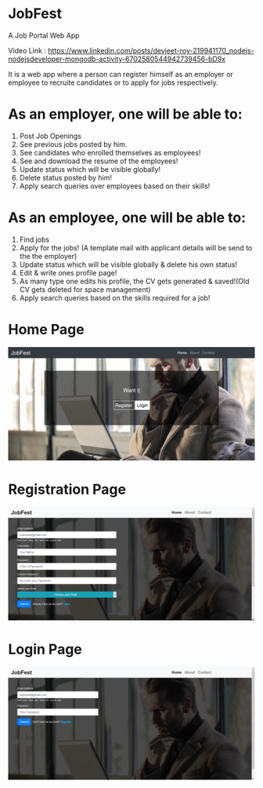 # JobFest
A Job Portal Web App

Video Link : https://www.linkedin.com/posts/devjeet-roy-219941170_nodejs-nodejsdeveloper-mongodb-activity-6702580544942739456-bD9x

It is a web app where a person can register himself as an employer or employee to recruite candidates or to apply for jobs respectively.

# As an employer, one will be able to:

1. Post Job Openings
2. See previous jobs posted by him.
3. See candidates who enrolled themselves as employees!
4. See and download the resume of the employees!
5. Update status which will be visible globally!
6. Delete status posted by him!
7. Apply search queries over employees based on their skills!

# As an employee, one will be able to:

1. Find jobs
2. Apply for the jobs! (A template mail with applicant details will be send to the the employer)
3. Update status which will be visible globally & delete his own status!
4. Edit & write ones profile page!
5. As many type one edits his profile, the CV gets generated & saved!(Old CV gets deleted for space management)
6. Apply search queries based on the skills required for a job!

# Home Page
![Home Page](https://github.com/devjeetroy98/JobFest-2020/blob/master/snaps/HomePage.PNG)

# Registration Page
![Register Page](https://github.com/devjeetroy98/JobFest-2020/blob/master/snaps/RegistrationPage.PNG)

# Login Page
![Login Page](https://github.com/devjeetroy98/JobFest-2020/blob/master/snaps/LoginPage.PNG)
